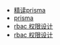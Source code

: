 - [精读prisma](https://www.cnblogs.com/cangqinglang/p/15419469.html)
- [prisma](https://blog.csdn.net/weixin_43363871/article/details/100666225)
- [rbac 权限设计](https://zhuanlan.zhihu.com/p/63769951)
- [rbac 权限设计](https://zhuanlan.zhihu.com/p/73414693)
